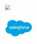 <!--
**cmagaldi79/cmagaldi79** is a ✨ _special_ ✨ repository because its `README.md` (this file) appears on your GitHub profile.

Here are some ideas to get you started:

- 🔭 I’m currently working on ...
- 🌱 I’m currently learning ...
- 👯 I’m looking to collaborate on ...
- 🤔 I’m looking for help with ...
- 💬 Ask me about ...
- 📫 How to reach me: ...
- 😄 Pronouns: ...
- ⚡ Fun fact: ...
-->

<div>
	<a href="https://github.com/cmagaldi79">
	<img height="180em" src="https://github-readme-stats.vercel.app/api?username=cmagaldi79&show_icons=true@include_all_commits=true&count_private=true&theme=dark"/>
<div>

<div style="display: inline_block"> <br>
<img align="center" alt="cmagaldi79-salesforce" height="80" width="90" src="https://raw.githubusercontent.com/devicons/devicon/master/icons/salesforce/salesforce-plain.svg">
<div>
